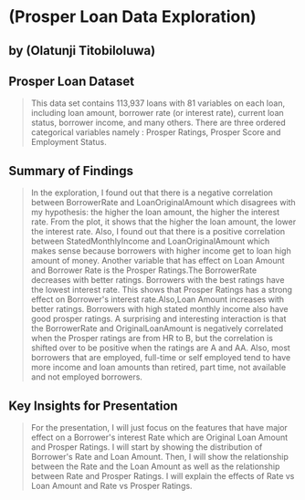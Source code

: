 # (Prosper Loan Data Exploration)
## by (Olatunji Titobiloluwa)


## Prosper Loan Dataset

> This data set contains 113,937 loans with 81 variables on each loan, including loan amount, borrower rate (or interest rate), current loan status, borrower income, and many others. There are three ordered categorical variables namely : Prosper Ratings, Prosper Score and Employment Status.


## Summary of Findings

> In the exploration, I found out that there is a negative correlation between BorrowerRate and LoanOriginalAmount which disagrees with my hypothesis: the higher the loan amount, the higher the interest rate. From the plot, it shows that the higher the loan amount, the lower the interest rate. Also, I found out that there is a positive correlation between StatedMonthlyIncome and LoanOriginalAmount which makes sense because borrowers with higher income get to loan high amount of money. Another variable that has effect on Loan Amount and Borrower Rate is the Prosper Ratings.The BorrowerRate decreases with better ratings. Borrowers with the best ratings have the lowest interest rate. This shows that Prosper Ratings has a strong effect on Borrower's interest rate.Also,Loan Amount increases with better ratings. Borrowers with high stated monthly income also have good prosper ratings. A surprising and interesting interaction is that the BorrowerRate and OriginalLoanAmount is negatively correlated when the Prosper ratings are from HR to B, but the correlation is shifted over to be positive when the ratings are A and AA.
Also, most borrowers that are employed, full-time or self employed tend to have more income and loan amounts than retired, part time, not available and not employed borrowers. 

## Key Insights for Presentation

> For the presentation, I will just focus on the features that have major effect on a Borrower's interest Rate which are Original Loan Amount and Prosper Ratings. I will start by showing the distribution of Borrower's Rate and Loan Amount. Then, I will show the relationship between the Rate and the Loan Amount as well as the relationship between Rate and Prosper Ratings. I will explain the effects of Rate vs Loan Amount and Rate vs  Prosper Ratings.
